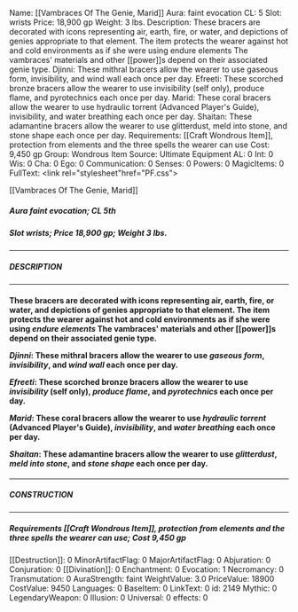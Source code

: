Name: [[Vambraces Of The Genie, Marid]]
Aura: faint evocation
CL: 5
Slot: wrists
Price: 18,900 gp
Weight: 3 lbs.
Description: These bracers are decorated with icons representing air, earth, fire, or water, and depictions of genies appropriate to that element. The item protects the wearer against hot and cold environments as if she were using endure elements The vambraces' materials and other [[power]]s depend on their associated genie type. Djinni: These mithral bracers allow the wearer to use gaseous form, invisibility, and wind wall each once per day. Efreeti: These scorched bronze bracers allow the wearer to use invisibility (self only), produce flame, and pyrotechnics each once per day. Marid: These coral bracers allow the wearer to use hydraulic torrent (Advanced Player's Guide), invisibility, and water breathing each once per day. Shaitan: These adamantine bracers allow the wearer to use glitterdust, meld into stone, and stone shape each once per day.
Requirements: [[Craft Wondrous Item]], protection from elements and the three spells the wearer can use
Cost: 9,450 gp
Group: Wondrous Item
Source: Ultimate Equipment
AL: 0
Int: 0
Wis: 0
Cha: 0
Ego: 0
Communication: 0
Senses: 0
Powers: 0
MagicItems: 0
FullText: <link rel="stylesheet"href="PF.css"><div class="heading"><p class="alignleft">[[Vambraces Of The Genie, Marid]]</p><div style="clear: both;"></div></div><div><h5><b>Aura </b>faint evocation; <b>CL </b>5th</h5><h5><b>Slot </b>wrists; <b>Price </b>18,900 gp; <b>Weight </b>3 lbs.</h5></div><hr/><div><h5><b>DESCRIPTION</b></h5></div><hr/><div><h4><p>These bracers are decorated with icons representing air, earth, fire, or water, and depictions of genies appropriate to that element. The item protects the wearer against hot and cold environments as if she were using <i>endure elements</i> The vambraces' materials and other [[power]]s depend on their associated genie type. </p><p><i>Djinni</i>: These mithral bracers allow the wearer to use <i>gaseous form</i>, <i>invisibility</i>, and <i>wind wall</i> each once per day. </p><p><i>Efreeti</i>: These scorched bronze bracers allow the wearer to use <i>invisibility</i> (self only), <i>produce flame</i>, and <i>pyrotechnics</i> each once per day. </p><p><i>Marid</i>: These coral bracers allow the wearer to use <i>hydraulic torrent</i> (Advanced Player's Guide), <i>invisibility</i>, and <i>water breathing</i> each once per day. </p><p><i>Shaitan</i>: These adamantine bracers allow the wearer to use <i>glitterdust</i>, <i>meld into stone</i>, and <i>stone shape</i> each once per day.</p></h4></div><hr/><div><h5><b>CONSTRUCTION</b></h5></div><hr/><div><h5><b>Requirements </b>[[Craft Wondrous Item]], <i>protection from elements</i> and the three spells the wearer can use; <b>Cost </b>9,450 gp</h5></div>
[[Destruction]]: 0
MinorArtifactFlag: 0
MajorArtifactFlag: 0
Abjuration: 0
Conjuration: 0
[[Divination]]: 0
Enchantment: 0
Evocation: 1
Necromancy: 0
Transmutation: 0
AuraStrength: faint
WeightValue: 3.0
PriceValue: 18900
CostValue: 9450
Languages: 0
BaseItem: 0
LinkText: 0
id: 2149
Mythic: 0
LegendaryWeapon: 0
Illusion: 0
Universal: 0
effects: 0
